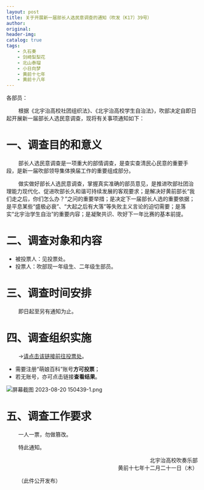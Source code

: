 ```yaml
---
layout: post
title: 关于开展新一届部长人选民意调查的通知（吹发〔K17〕39号）
author: 
original: 
header-img: 
catalog: true
tags:
    - 久石奏
    - 剑崎梨梨花
    - 北山泰瑠
    - 小日向梦
    - 黄前十七年
    - 黄前十八年
---
```


各部员：

        根据《北宇治高校社团组织法》、《北宇治高校学生自治法》，吹部决定自即日起开展新一届部长人选民意调查，现将有关事项通知如下：
        
# 一、调查目的和意义
        部长人选民意调查是一项重大的部情调查，是查实查清民心民意的重要手段，是新一届吹部领导集体换届工作的重要组成部分。
        
        做实做好部长人选民意调查，掌握真实准确的部员意见，是推进吹部社团治理能力现代化、促进吹部长久和谐可持续发展的客观要求；是解决好黄前部长“我们走之后，你们怎么办？”之问的重要举措；是决定下一届部长人选的重要依据；是平息某些“盛极必衰”、“大起之后有大落”等失败主义言论的迫切需要；是落实“北宇治学生自治”的重要内容；是凝聚共识、吹好下一年比赛的基本前提。
        
# 二、调查对象和内容

* 被投票人：见投票处。
* 投票人：吹部现一年级生、二年级生部员。
  
# 三、调查时间安排

        即日起至另有通知为止。
        
# 四、调查组织实施

        →[请点击该链接前往投票处](https://zh.moegirl.org.cn/%E5%90%B9%E5%AD%A6#.E7.A0.94.E7.A9.B6.E7.9B.B8.E5.85.B3)。
        
* 需要注册“萌娘百科”账号**方可投票**；
* 若无账号，亦可点击链接**查看结果**。

![屏幕截图 2023-08-20 150439-1.png](https://s2.loli.net/2023/08/21/flNb16rA2s8vRhQ.png)

# 五、调查工作要求
        一人一票，勿做篡改。

        特此通知。
        
<div style="text-align:right">
    <span>北宇治高校吹奏乐部</span>
</div>

<div style="text-align:right">
    <span>黄前十七年十二月二十一日（木）</span>
</div>

        （此件公开发布）
